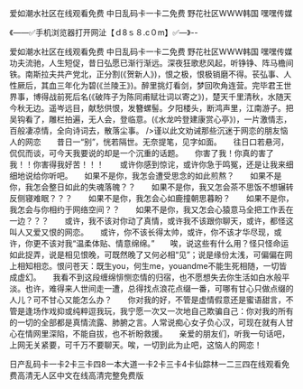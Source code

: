 爱如潮水社区在线观看免费
中日乱码卡一卡二免费
野花社区WWW韩国
嘿嘿传媒


《——✅手机浏览器打开网沚【ｄ8ｓ８.c０m】✅—》--

爱如潮水社区在线观看免费
中日乱码卡一卡二免费
野花社区WWW韩国
嘿嘿传媒
功夫流驰，人生短促，昔日弘愿已渐行渐远。深夜狂歌悲风起，听铮铮、阵马檐间铁。南斯拉夫共产党北，正分割(《贺新人》)，恨之极，恨极销磨不得。苌弘事、人性厥后，其血三年化为碧(《兰陵王》)。醉里挑灯看剑，梦回吹角连营。完毕君王世界事，博得战前死后名(《破阵子为陈同甫赋壮词以寄之》)，楚天千里清秋，水随天今秋无边。遥岑远目，献愁供恨，发簪螺髻。夕阳楼头，断鸿声里，江南游子。把吴钩看了，雕栏拍遍，无人会，登临意。(《水龙吟登建康赏心亭》)，一片激情志，百般凄凉情，全向诗词去，散落尘事。
/>谨以此文劝诫那些沉迷于网恋的朋友恼人的网恋　　昔日一“别”，恍若隔世。无奈提笔，见字如面。　　往日口若悬河，侃侃而谈，可今天我要说的却是一个沉重的话题。　　你害了我！你真的害了我！！你害得我好苦！！！　　或许你感到惊诧，或许你急于鸣冤，还是让我来细细地说给你听吧。　　如果不是你，我怎会遭受思念的如此煎熬？　　如果不是你，我怎会整日如此的失魂落魄？？　　如果不是你，我又怎会茶不思饭不想辗转反侧寝难眠？？？　　如果不是你，我怎会心如鹿撞朝思暮盼？　　如果不是你，我怎会与你相约于网络空间？？　　如果不是你，我又怎会心猿意马全把工作丢在一边？？？　　或许，我不该对你动了真情，或许我不该跟你聊天，或许，都怪这叫人又爱又恨的网恋。　　或许，你不该长得太帅，或许，你不该才华尽现，或许，你更不该对我“温柔体贴、情意绵绵。”　　唉，说这些有什么用？怪只怪命运如此捉弄，说是相见恨晚，可既然晚了又何必相“见”；说是缘份太浅，可偏偏在网上相知相恋。恨问苍天：既生you，何生me，youandme不能生死相随，一切皆成虚幻。　　我看不到这段缠绵悱恻恋情的归宿，也不愿想失去你生活如白水般平淡。也许，难得来人世间走一遭，总得找点浪花点缀一番，可哪有甘心只做点缀的人儿？可不甘心又能怎么办？　　你对我的好，不管是虚情假意还是蜜语甜言，不管是逢场作戏抑或纯粹逗我玩，我宁愿一次又一次地自己欺骗自己：你对我的所有的一切的全部都是真情流露、肺腑之言。人常说痴心女子负心汉，可现在就有人甘心在情网里深陷，不能自拔，也不祈盼救援。　　亲爱的朋友们，听我一句话吧，上网无关紧要，可千万不要聊天。唉，一切到此为止吧，这恼人的网恋！





日产乱码卡一卡2卡三卡四8一本大道一卡2卡三卡4卡仙踪林一二三四在线观看免费高清无人区中文在线高清完整免费版
